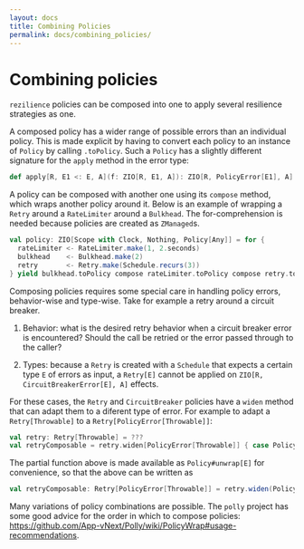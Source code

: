 ```yaml
---
layout: docs
title: Combining Policies
permalink: docs/combining_policies/
---
```


# Combining policies

`rezilience` policies can be composed into one to apply several resilience strategies as one. 

A composed policy has a wider range of possible errors than an individual policy. This is made explicit by having to convert each policy to an instance of `Policy` by calling `.toPolicy`. Such a `Policy` has a slightly different signature for the `apply` method in the error type:

```scala
def apply[R, E1 <: E, A](f: ZIO[R, E1, A]): ZIO[R, PolicyError[E1], A]
```

A policy can be composed with another one using its `compose` method, which wraps another policy around it. Below is an example of wrapping a `Retry` around a `RateLimiter` around a `Bulkhead`. The for-comprehension is needed because policies are created as `ZManaged`s.

```scala
val policy: ZIO[Scope with Clock, Nothing, Policy[Any]] = for {
  rateLimiter <- RateLimiter.make(1, 2.seconds)
  bulkhead    <- Bulkhead.make(2)
  retry       <- Retry.make(Schedule.recurs(3))
} yield bulkhead.toPolicy compose rateLimiter.toPolicy compose retry.toPolicy
```

Composing policies requires some special care in handling policy errors, behavior-wise and type-wise. Take for example a retry around a circuit breaker. 

1. Behavior: what is the desired retry behavior when a circuit breaker error is encountered? Should the call be retried or the error passed through to the caller? 

2. Types: because a `Retry` is created with a `Schedule` that expects a certain type `E` of errors as input, a `Retry[E]` cannot be applied on `ZIO[R, CircuitBreakerError[E], A]` effects.

For these cases, the `Retry` and `CircuitBreaker` policies have a `widen` method that can adapt them to a diferent type of error. For example to adapt a `Retry[Throwable]` to a `Retry[PolicyError[Throwable]]`:

```scala
val retry: Retry[Throwable] = ???
val retryComposable = retry.widen[PolicyError[Throwable]] { case Policy.WrappedError(e) => e }
```

The partial function above is made available as `Policy#unwrap[E]` for convenience, so that the above can be written as

```scala
val retryComposable: Retry[PolicyError[Throwable]] = retry.widen(Policy.unwrap[Throwable])
```

Many variations of policy combinations are possible. The `polly` project has some good advice for the order in which to compose policies: https://github.com/App-vNext/Polly/wiki/PolicyWrap#usage-recommendations.